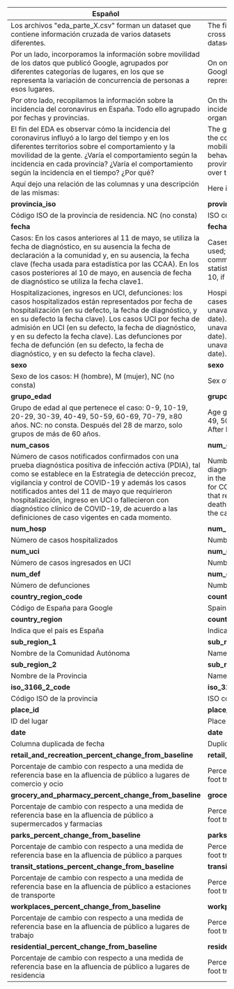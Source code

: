 | **Español** | **English** |
|-------------|-------------|
| Los archivos "eda_parte_X.csv" forman un dataset que contiene información cruzada de varios datasets diferentes. | The files "eda_parte_X.csv" form a dataset that contains cross-referenced information from several different datasets. |
| Por un lado, incorporamos la información sobre movilidad de los datos que publicó Google, agrupados por diferentes categorías de lugares, en los que se representa la variación de concurrencia de personas a esos lugares. | On one hand, we include mobility data published by Google, grouped by different categories of places, representing the variation in foot traffic to those locations. |
| Por otro lado, recopilamos la información sobre la incidencia del coronavirus en España. Todo ello agrupado por fechas y provincias. | On the other hand, we collect information on the incidence of the coronavirus in Spain. All of this is organized by dates and provinces. |
| El fin del EDA es observar cómo la incidencia del coronavirus influyó a lo largo del tiempo y en los diferentes territorios sobre el comportamiento y la movilidad de la gente. ¿Varía el comportamiento según la incidencia en cada provincia? ¿Varía el comportamiento según la incidencia en el tiempo? ¿Por qué? | The goal of the EDA is to observe how the incidence of the coronavirus influenced people's behavior and mobility over time and across different regions. Does behavior change based on the incidence in each province? Does behavior change based on the incidence over time? Why? |
| Aquí dejo una relación de las columnas y una descripción de las mismas: | Here is a list of the columns and their descriptions: |
| **provincia_iso** | **provincia_iso** |
| Código ISO de la provincia de residencia. NC (no consta) | ISO code of the province of residence. NC (not available) |
| **fecha** | **fecha** |
| Casos: En los casos anteriores al 11 de mayo, se utiliza la fecha de diagnóstico, en su ausencia la fecha de declaración a la comunidad y, en su ausencia, la fecha clave (fecha usada para estadística por las CCAA). En los casos posteriores al 10 de mayo, en ausencia de fecha de diagnóstico se utiliza la fecha clave1. | Cases: For cases before May 11, the diagnosis date is used; if unavailable, the date of reporting to the community; if unavailable, the key date (used for statistical purposes by the CCAA). For cases after May 10, if no diagnosis date is available, the key date is used. |
| Hospitalizaciones, ingresos en UCI, defunciones: los casos hospitalizados están representados por fecha de hospitalización (en su defecto, la fecha de diagnóstico, y en su defecto la fecha clave). Los casos UCI por fecha de admisión en UCI (en su defecto, la fecha de diagnóstico, y en su defecto la fecha clave). Las defunciones por fecha de defunción (en su defecto, la fecha de diagnóstico, y en su defecto la fecha clave). | Hospitalizations, ICU admissions, deaths: Hospitalized cases are recorded by the date of hospitalization (if unavailable, by diagnosis date, and if unavailable, the key date). ICU cases are recorded by ICU admission date (if unavailable, by diagnosis date, and if unavailable, the key date). Deaths are recorded by the date of death (if unavailable, by diagnosis date, and if unavailable, the key date). |
| **sexo** | **sexo** |
| Sexo de los casos: H (hombre), M (mujer), NC (no consta) | Sex of the cases: H (male), M (female), NC (not available) |
| **grupo_edad** | **grupo_edad** |
| Grupo de edad al que pertenece el caso: 0-9, 10-19, 20-29, 30-39, 40-49, 50-59, 60-69, 70-79, ≥80 años. NC: no consta. Después del 28 de marzo, solo grupos de más de 60 años. | Age group of the case: 0-9, 10-19, 20-29, 30-39, 40-49, 50-59, 60-69, 70-79, ≥80 years. NC: not available. After March 28, only groups older than 60 years. |
| **num_casos** | **num_casos** |
| Número de casos notificados confirmados con una prueba diagnóstica positiva de infección activa (PDIA), tal como se establece en la Estrategia de detección precoz, vigilancia y control de COVID-19 y además los casos notificados antes del 11 de mayo que requirieron hospitalización, ingreso en UCI o fallecieron con diagnóstico clínico de COVID-19, de acuerdo a las definiciones de caso vigentes en cada momento. | Number of confirmed cases reported with a positive diagnostic test for active infection (PDIA), as established in the Early Detection, Surveillance, and Control Strategy for COVID-19, as well as cases reported before May 11 that required hospitalization, ICU admission, or resulted in death with a clinical diagnosis of COVID-19, according to the case definitions in effect at that time. |
| **num_hosp** | **num_hosp** |
| Número de casos hospitalizados | Number of hospitalized cases |
| **num_uci** | **num_uci** |
| Número de casos ingresados en UCI | Number of ICU admissions |
| **num_def** | **num_def** |
| Número de defunciones | Number of deaths |
| **country_region_code** | **country_region_code** |
| Código de España para Google | Spain's code for Google |
| **country_region** | **country_region** |
| Indica que el país es España | Indicates that the country is Spain |
| **sub_region_1** | **sub_region_1** |
| Nombre de la Comunidad Autónoma | Name of the Autonomous Community |
| **sub_region_2** | **sub_region_2** |
| Nombre de la Provincia | Name of the Province |
| **iso_3166_2_code** | **iso_3166_2_code** |
| Código ISO de la provincia | ISO code of the province |
| **place_id** | **place_id** |
| ID del lugar | Place ID |
| **date** | **date** |
| Columna duplicada de fecha | Duplicated date column |
| **retail_and_recreation_percent_change_from_baseline** | **retail_and_recreation_percent_change_from_baseline** |
| Porcentaje de cambio con respecto a una medida de referencia base en la afluencia de público a lugares de comercio y ocio | Percentage change compared to a baseline reference in foot traffic to retail and recreation places |
| **grocery_and_pharmacy_percent_change_from_baseline** | **grocery_and_pharmacy_percent_change_from_baseline** |
| Porcentaje de cambio con respecto a una medida de referencia base en la afluencia de público a supermercados y farmacias | Percentage change compared to a baseline reference in foot traffic to grocery stores and pharmacies |
| **parks_percent_change_from_baseline** | **parks_percent_change_from_baseline** |
| Porcentaje de cambio con respecto a una medida de referencia base en la afluencia de público a parques | Percentage change compared to a baseline reference in foot traffic to parks |
| **transit_stations_percent_change_from_baseline** | **transit_stations_percent_change_from_baseline** |
| Porcentaje de cambio con respecto a una medida de referencia base en la afluencia de público a estaciones de transporte | Percentage change compared to a baseline reference in foot traffic to transit stations |
| **workplaces_percent_change_from_baseline** | **workplaces_percent_change_from_baseline** |
| Porcentaje de cambio con respecto a una medida de referencia base en la afluencia de público a lugares de trabajo | Percentage change compared to a baseline reference in foot traffic to workplaces |
| **residential_percent_change_from_baseline** | **residential_percent_change_from_baseline** |
| Porcentaje de cambio con respecto a una medida de referencia base en la afluencia de público a lugares de residencia | Percentage change compared to a baseline reference in foot traffic to residential areas |
